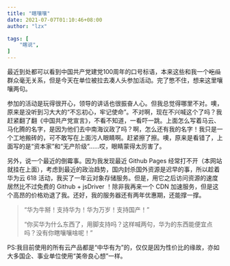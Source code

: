 ```yaml
---
title: "瞎嚷嚷"
date: 2021-07-07T01:10:46+08:00
author: "lzx"

tags: [
    "瞎说",
]
---
```


最近到处都可以看到中国共产党建党100周年的口号标语，本来这些和我一个~~吃瓜~~群众毫无关系，但是今天在单位被拉去凑人头参加活动。完了憋不住，想来这里嚷嚷两句。

参加的活动是玩得很开心，领导的讲话也很振奋人心。但我总觉得哪里不对。噢，原来是没听到习大大的“不忘初心，牢记使命”。不对啊，现在不兴喊这个了吗？我赶紧翻了翻《中国共产党宣言》，不看不知道，一看吓一跳。上面怎么写着马云、马化腾的名字，是因为他们去中南海议政了吗？啊，怎么还有我的名字！我只是一个工地搬砖的，可不敢写在上面污人眼睛啊。赶紧擦了擦。噢，原来是看错了，上面写的是“资本家”和“无产阶级”……哎，眼睛蒙得太厉害了。

另外，说一个最近的倒霉事。因为我发现最近 Github Pages 经常打不开（本网站就挂在上面），考虑到最近的政治趋势，国内封杀国外资源是迟早的事，所以趁着华为云 618 活动，我买了一年云对象存储服务。但是，用它之后访问资源的速度居然比不过免费的 Github + jsDriver ！除非我再来一个 CDN 加速服务，但是这个高昂的价格劝退了我。还好，我的服务器还有两年优惠期，还能撑一撑。

> “华为牛掰！支持华为！华为万岁！支持国产！”  
> 
> “你买华为什么东西了，用脚支持吗？这样喊两句，华为的东西能便宜点吗？没有你瞎嚷嚷啥呢！”

PS:我目前使用的所有云产品都是“中华有为”的，仅仅是因为性价比的缘故，亦如大多国企、事业单位使用“美帝良心想”一样。

